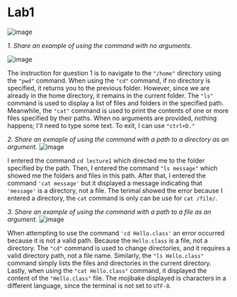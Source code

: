 # Lab1 

![image](https://github.com/marksui/cse15l-lab-reports/assets/146782343/efba7c35-960d-4936-b493-4dce3fda083c)

*1. Share an example of using the command with no arguments.*
   
![image](https://github.com/marksui/cse15l-lab-reports/assets/146782343/30373bec-72f0-4c2c-b22e-6f59df8ef537)

The instruction for question 1 is to navigate to the `"/home"` directory using the `"pwd"` command. When using the `"cd"` command, if no directory is specified, it returns you to the previous folder. However, since we are already in the home directory, it remains in the current folder. The `"ls"` command is used to display a list of files and folders in the specified path. Meanwhile, the `"cat"` command is used to print the contents of one or more files specified by their paths. When no arguments are provided, nothing happens; I'll need to type some text. To exit, I can use `"ctrl+D."`

*2. Share an exmaple of using the command with a path to a directory as an argument.*
![image](https://github.com/marksui/cse15l-lab-reports/assets/146782343/47e8ba46-129f-49a0-8356-e44f58230b1c)

I entered the command `cd lecture1` which directed me to the folder specified by the path. Then, I entered the command `"ls message"` which showed me the folders and files in this path. After that, I entered the command `'cat message'` but it displayed a message indicating that `'message'` is a directory, not a file. The terimal showed the error because I entered a directory, the `cat` command is only can be use for `cat /file/`.

*3. Share an example of using the command with a path to a file as an argument.*
   ![image](https://github.com/marksui/cse15l-lab-reports/assets/146782343/c60442b9-8905-4dd3-afe7-53c79392c3fd)

When attempting to use the command `'cd Hello.class'` an error occurred because it is not a valid path. Because the `Hello.class` is a file, not a directory. The `"cd"` command is used to change directories, and it requires a valid directory path, not a file name. Similarly, the `"ls Hello.class"` command simply lists the files and directories in the current directory. Lastly, when using the `"cat Hello.class"` command, it displayed the content of the `"Hello.class"` file. The mojibake displayed is characters in a different language, since the terminal is not set to `UTF-8`.
